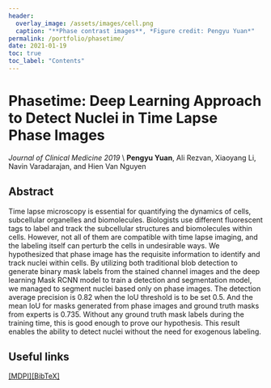 ```yaml
---
header:
  overlay_image: /assets/images/cell.png
  caption: "**Phase contrast images**, *Figure credit: Pengyu Yuan*"
permalink: /portfolio/phasetime/
date: 2021-01-19
toc: true
toc_label: "Contents"
---
```


# Phasetime: Deep Learning Approach to Detect Nuclei in Time Lapse Phase Images
*Journal of Clinical Medicine 2019* \\
**Pengyu Yuan**, Ali Rezvan, Xiaoyang Li, Navin Varadarajan, and Hien Van Nguyen

## Abstract

Time lapse microscopy is essential for quantifying the dynamics of cells, subcellular organelles and biomolecules. Biologists use different fluorescent tags to label and track the subcellular structures and biomolecules within cells. However, not all of them are compatible with time lapse imaging, and the labeling itself can perturb the cells in undesirable ways. We hypothesized that phase image has the requisite information to identify and track nuclei within cells. By utilizing both traditional blob detection to generate binary mask labels from the stained channel images and the deep learning Mask RCNN model to train a detection and segmentation model, we managed to segment nuclei based only on phase images. The detection average precision is 0.82 when the IoU threshold is to be set 0.5. And the mean IoU for masks generated from phase images and ground truth masks from experts is 0.735. Without any ground truth mask labels during the training time, this is good enough to prove our hypothesis. This result enables the ability to detect nuclei without the need for exogenous labeling.

## Useful links

[\[MDPI\]][1][\[BibTeX\]][2]


[1]: https://www.mdpi.com/2077-0383/8/8/1159
[2]: /assets/bibtex/phasetime.txt

